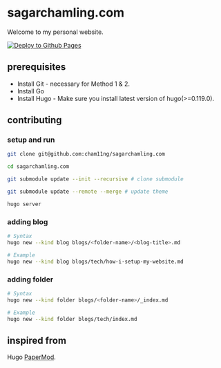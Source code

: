 # sagarchamling.com

Welcome to my personal website.

[![Deploy to Github Pages](https://github.com/cham11ng/sagarchamling.com/actions/workflows/deploy.yml/badge.svg)](https://github.com/cham11ng/sagarchamling.com/actions/workflows/deploy.yml)

## prerequisites

* Install Git - necessary for Method 1 & 2.
* Install Go
* Install Hugo - Make sure you install latest version of hugo(>=0.119.0).

## contributing

### setup and run

```bash
git clone git@github.com:cham11ng/sagarchamling.com

cd sagarchamling.com

git submodule update --init --recursive # clone submodule

git submodule update --remote --merge # update theme

hugo server
```

### adding blog

```bash
# Syntax
hugo new --kind blog blogs/<folder-name>/<blog-title>.md

# Example
hugo new --kind blog blogs/tech/how-i-setup-my-website.md
```

### adding folder

```bash
# Syntax
hugo new --kind folder blogs/<folder-name>/_index.md

# Example
hugo new --kind folder blogs/tech/index.md
```

## inspired from

Hugo [PaperMod](https://github.com/adityatelange/hugo-PaperMod/).
